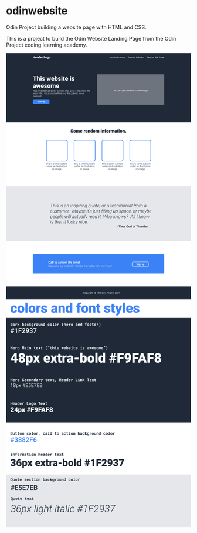 # odinwebsite
Odin Project building a website page with HTML and CSS.


This is a project to build the Odin Website Landing Page from the Odin Project coding learning academy.


![Outcome](LP1.png)
![Fonts](LP2.png)